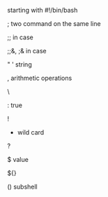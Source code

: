 starting with #!/bin/bash

; two command on the same line

;; in case

;;&, ;& in case

" ' string

, arithmetic operations

\

: true

! 

* wild card

? 

$ value 

${}

() subshell